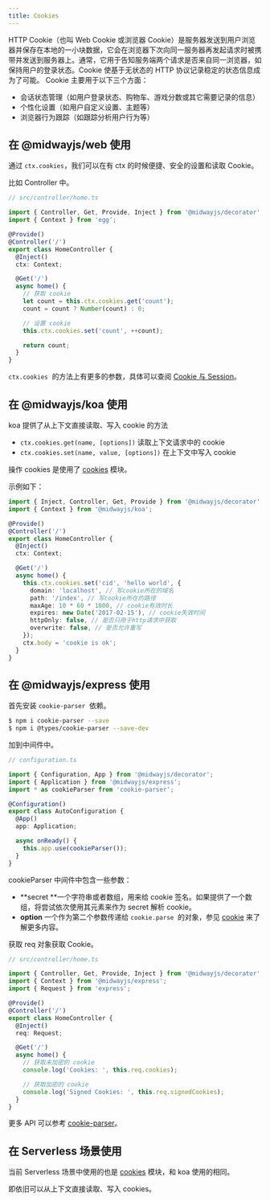 ```yaml
---
title: Cookies
---
```


HTTP Cookie（也叫 Web Cookie 或浏览器 Cookie）是服务器发送到用户浏览器并保存在本地的一小块数据，它会在浏览器下次向同一服务器再发起请求时被携带并发送到服务器上。通常，它用于告知服务端两个请求是否来自同一浏览器，如保持用户的登录状态。Cookie 使基于无状态的 HTTP 协议记录稳定的状态信息成为了可能。
Cookie 主要用于以下三个方面：

- 会话状态管理（如用户登录状态、购物车、游戏分数或其它需要记录的信息）
- 个性化设置（如用户自定义设置、主题等）
- 浏览器行为跟踪（如跟踪分析用户行为等）

## 在 @midwayjs/web 使用

通过 `ctx.cookies`，我们可以在有 ctx 的时候便捷、安全的设置和读取 Cookie。

比如 Controller 中。

```typescript
// src/controller/home.ts

import { Controller, Get, Provide, Inject } from '@midwayjs/decorator';
import { Context } from 'egg';

@Provide()
@Controller('/')
export class HomeController {
  @Inject()
  ctx: Context;

  @Get('/')
  async home() {
    // 获取 cookie
    let count = this.ctx.cookies.get('count');
    count = count ? Number(count) : 0;

    // 设置 cookie
    this.ctx.cookies.set('count', ++count);

    return count;
  }
}
```

`ctx.cookies`  的方法上有更多的参数，具体可以查阅 [Cookie 与 Session](https://eggjs.org/zh-cn/core/cookie-and-session.html)。

## 在 @midwayjs/koa 使用

koa 提供了从上下文直接读取、写入 cookie 的方法

- `ctx.cookies.get(name, [options])` 读取上下文请求中的 cookie
- `ctx.cookies.set(name, value, [options])` 在上下文中写入 cookie

操作 cookies 是使用了 [cookies](https://github.com/pillarjs/cookies) 模块。

示例如下：

```typescript
import { Inject, Controller, Get, Provide } from '@midwayjs/decorator';
import { Context } from '@midwayjs/koa';

@Provide()
@Controller('/')
export class HomeController {
  @Inject()
  ctx: Context;

  @Get('/')
  async home() {
    this.ctx.cookies.set('cid', 'hello world', {
      domain: 'localhost', // 写cookie所在的域名
      path: '/index', // 写cookie所在的路径
      maxAge: 10 * 60 * 1000, // cookie有效时长
      expires: new Date('2017-02-15'), // cookie失效时间
      httpOnly: false, // 是否只用于http请求中获取
      overwrite: false, // 是否允许重写
    });
    ctx.body = 'cookie is ok';
  }
}
```

## 在 @midwayjs/express 使用

首先安装 `cookie-parser`  依赖。

```bash
$ npm i cookie-parser --save
$ npm i @types/cookie-parser --save-dev
```

加到中间件中。

```typescript
// configuration.ts

import { Configuration, App } from '@midwayjs/decorator';
import { Application } from '@midwayjs/express';
import * as cookieParser from 'cookie-parser';

@Configuration()
export class AutoConfiguration {
  @App()
  app: Application;

  async onReady() {
    this.app.use(cookieParser());
  }
}
```

cookieParser 中间件中包含一些参数：

- **secret **一个字符串或者数组，用来给 cookie 签名。如果提供了一个数组，将尝试依次使用其元素来作为 secret 解析 cookie。
- **option** 一个作为第二个参数传递给 `cookie.parse`  的对象，参见 [cookie](https://www.npmjs.org/package/cookie) 来了解更多内容。

获取 req 对象获取 Cookie。

```typescript
// src/controller/home.ts

import { Controller, Get, Provide, Inject } from '@midwayjs/decorator';
import { Context } from '@midwayjs/express';
import { Request } from 'express';

@Provide()
@Controller('/')
export class HomeController {
  @Inject()
  req: Request;

  @Get('/')
  async home() {
    // 获取未加密的 cookie
    console.log('Cookies: ', this.req.cookies);

    // 获取加密的 cookie
    console.log('Signed Cookies: ', this.req.signedCookies);
  }
}
```

更多 API 可以参考 [cookie-parser](https://github.com/expressjs/cookie-parser)。

## 在 Serverless 场景使用

当前 Serverless 场景中使用的也是 [cookies](https://github.com/pillarjs/cookies) 模块，和 koa 使用的相同。

即依旧可以从上下文直接读取、写入 cookies。
